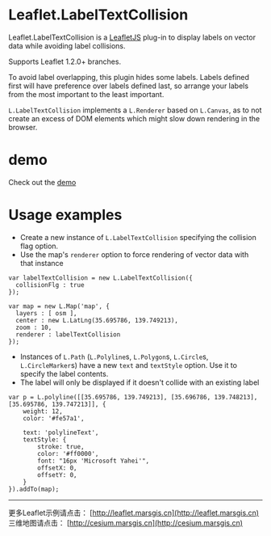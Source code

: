 ﻿# Leaflet.LabelTextCollision
Leaflet.LabelTextCollision is a [LeafletJS](http://www.leafletjs.com) plug-in to display labels on vector data while avoiding label collisions.

Supports Leaflet 1.2.0+ branches.

To avoid label overlapping, this plugin hides some labels. Labels defined first will have preference over labels defined last, so arrange your labels from the most important to the least important.

`L.LabelTextCollision` implements a `L.Renderer` based on `L.Canvas`, as to not create an excess of DOM elements which might slow down rendering in the browser.

# demo 
Check out the <a href="https://muyao1987.github.io/Leaflet.LabelTextCollision/examples">demo</a>

# Usage examples

* Create a new instance of `L.LabelTextCollision` specifying the collision flag option.
* Use the map's `renderer` option to force rendering of vector data with that instance

```
var labelTextCollision = new L.LabelTextCollision({
  collisionFlg : true
});

var map = new L.Map('map', {
  layers : [ osm ],
  center : new L.LatLng(35.695786, 139.749213),
  zoom : 10,
  renderer : labelTextCollision
});
```

* Instances of `L.Path` (`L.Polyline`s, `L.Polygon`s, `L.Circle`s, `L.CircleMarker`s) have a new `text` and `textStyle` option. Use it to specify the label contents.
* The label will only be displayed if it doesn't collide with an existing label

```
var p = L.polyline([[35.695786, 139.749213], [35.696786, 139.748213], [35.695786, 139.747213]], {
    weight: 12,
    color: '#fe57a1',

    text: 'polylineText',
    textStyle: {
        stroke: true,
        color: '#ff0000',
        font: "16px 'Microsoft Yahei'",
        offsetX: 0,
        offsetY: 0,
    }
}).addTo(map);
``` 


---------------------------
更多Leaflet示例请点击： [http://leaflet.marsgis.cn](http://leaflet.marsgis.cn)
三维地图请点击： [http://cesium.marsgis.cn](http://cesium.marsgis.cn)
